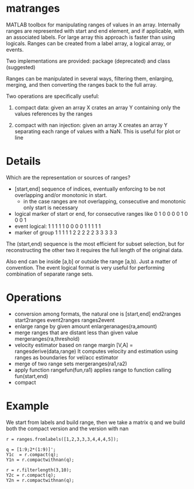 # matranges #

MATLAB toolbox for manipulating ranges of values in an array. Internally ranges are represented with start and end element, and if applicable, with an associated labels. For large array this approach is faster than using logicals. Ranges can be created from a label array, a logical array, or events.

Two implementations are provided: package (deprecated) and class (suggested)

Ranges can be manipulated in several ways, filtering them, enlarging, merging, and then converting the ranges back to the full array. 

Two operations are specifically useful: 

1) compact data: given an array X crates an array Y containing only the values references by the ranges

2) compact with nan injection: given an array X creates an array Y separating each range of values with a NaN. This is useful for plot or line

# Details #

Which are the representation or sources of ranges?

- [start,end] sequence of indices, eventually enforcing to be not overlapping and/or monotonic in start. 
	- in the case ranges are not overlapping, consecutive and monotonic only start is necessary
- logical marker of start or end, for consecutive ranges like 0 1 0 0 0 0 1 0 0 0 1 
- event logical: 1 1 1 1 1 0 0 0 0 1 1 1 1 1
- marker of group 1 1 1 1 1 2 2 2 2 2 3 3 3 3 3

The (start,end) sequence is the most efficient for subset selection, but for reconstructing the other two it requires the full length of the original data.

Also end can be inside [a,b] or outside the range [a,b). Just a matter of convention. The event logical format is very useful for performing combination of separate range sets.

# Operations #

- conversion among formats, the natural one is [start,end]
	end2ranges
	start2ranges
	event2ranges
	ranges2event	
- enlarge range by given amount
	enlargeranages(ra,amount)
- merge ranges that are distant less than given value
	mergeranges(ra,threshold)
- velocity estimator based on range margin
	[V,A] = rangesderive(data,range)
		It computes velocity and estimation using ranges as boundaries for vel/acc estimator
- merge of two range sets
	mergeranges(ra1,ra2)
- apply function
	rangefun(fun,ra1)
		applies range to function calling fun(start,end) 
- compact

# Example #

We start from labels and build range, then we take a matrix q and we build both the compact version and the version with nan

	r = ranges.fromlabels([1,2,3,3,3,4,4,4,5]);

	q = [1:9;2*(1:9)]';
	Y1c  = r.compact(q);
	Y1n = r.compactwithnan(q);

	r = r.filterlength(3,10);
	Y2c = r.compact(q);   
	Y2n = r.compactwithnan(q);  
